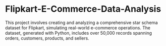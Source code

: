 # Flipkart-E-Commerce-Data-Analysis
This project involves creating and analyzing a comprehensive star schema dataset for Flipkart, simulating real-world e-commerce operations. The dataset, generated with Python, includes over 50,000 records spanning orders, customers, products, and sellers.
